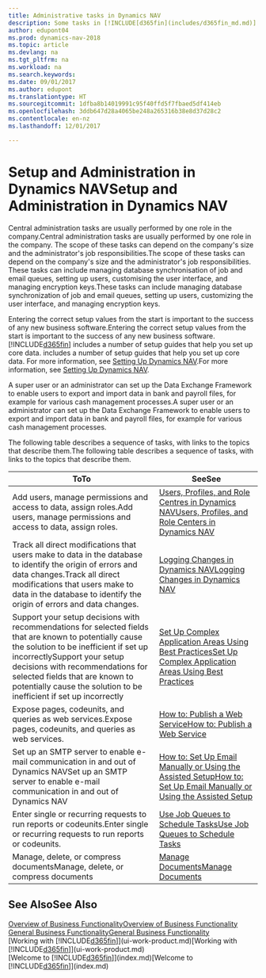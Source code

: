 ```yaml
---
title: Administrative tasks in Dynamics NAV
description: Some tasks in [!INCLUDE[d365fin](includes/d365fin_md.md)] requires central administration and setup. See what they are and learn what to do.
author: edupont04
ms.prod: dynamics-nav-2018
ms.topic: article
ms.devlang: na
ms.tgt_pltfrm: na
ms.workload: na
ms.search.keywords: 
ms.date: 09/01/2017
ms.author: edupont
ms.translationtype: HT
ms.sourcegitcommit: 1dfba8b14019991c95f40ffd5f7fbaed5df414eb
ms.openlocfilehash: 3ddb647d28a4065be248a265316b38e8d37d28c2
ms.contentlocale: en-nz
ms.lasthandoff: 12/01/2017

---
```

# <a name="setup-and-administration-in-dynamics-nav"></a><span data-ttu-id="10258-104">Setup and Administration in Dynamics NAV</span><span class="sxs-lookup"><span data-stu-id="10258-104">Setup and Administration in Dynamics NAV</span></span>
<span data-ttu-id="10258-105">Central administration tasks are usually performed by one role in the company.</span><span class="sxs-lookup"><span data-stu-id="10258-105">Central administration tasks are usually performed by one role in the company.</span></span> <span data-ttu-id="10258-106">The scope of these tasks can depend on the company's size and the administrator's job responsibilities.</span><span class="sxs-lookup"><span data-stu-id="10258-106">The scope of these tasks can depend on the company's size and the administrator's job responsibilities.</span></span> <span data-ttu-id="10258-107">These tasks can include managing database synchronisation of job and email queues, setting up users, customising the user interface, and managing encryption keys.</span><span class="sxs-lookup"><span data-stu-id="10258-107">These tasks can include managing database synchronization of job and email queues, setting up users, customizing the user interface, and managing encryption keys.</span></span>  

<span data-ttu-id="10258-108">Entering the correct setup values from the start is important to the success of any new business software.</span><span class="sxs-lookup"><span data-stu-id="10258-108">Entering the correct setup values from the start is important to the success of any new business software.</span></span> [!INCLUDE[d365fin](includes/d365fin_md.md)]<span data-ttu-id="10258-109"> includes a number of setup guides that help you set up core data.</span><span class="sxs-lookup"><span data-stu-id="10258-109"> includes a number of setup guides that help you set up core data.</span></span> <span data-ttu-id="10258-110">For more information, see [Setting Up Dynamics NAV](setup.md).</span><span class="sxs-lookup"><span data-stu-id="10258-110">For more information, see [Setting Up Dynamics NAV](setup.md).</span></span>

<!--Whether you use [!INCLUDE[rim](../../includes/rim_md.md)] to implement setup values or you manually enter them in the new company, you can support your setup decisions with some general recommendations for selected setup fields that are known to potentially cause the solution to be inefficient if defined incorrectly.-->  

<span data-ttu-id="10258-111">A super user or an administrator can set up the Data Exchange Framework to enable users to export and import data in bank and payroll files, for example for various cash management processes.</span><span class="sxs-lookup"><span data-stu-id="10258-111">A super user or an administrator can set up the Data Exchange Framework to enable users to export and import data in bank and payroll files, for example for various cash management processes.</span></span>  

<span data-ttu-id="10258-112">The following table describes a sequence of tasks, with links to the topics that describe them.</span><span class="sxs-lookup"><span data-stu-id="10258-112">The following table describes a sequence of tasks, with links to the topics that describe them.</span></span>   

|<span data-ttu-id="10258-113">**To**</span><span class="sxs-lookup"><span data-stu-id="10258-113">**To**</span></span>|<span data-ttu-id="10258-114">**See**</span><span class="sxs-lookup"><span data-stu-id="10258-114">**See**</span></span>|  
|------------|-------------|  
|<span data-ttu-id="10258-115">Add users, manage permissions and access to data, assign roles.</span><span class="sxs-lookup"><span data-stu-id="10258-115">Add users, manage permissions and access to data, assign roles.</span></span>|[<span data-ttu-id="10258-116">Users, Profiles, and Role Centres in Dynamics NAV</span><span class="sxs-lookup"><span data-stu-id="10258-116">Users, Profiles, and Role Centers in Dynamics NAV</span></span>](admin-users-profiles-roles.md)|  
|<span data-ttu-id="10258-117">Track all direct modifications that users make to data in the database to identify the origin of errors and data changes.</span><span class="sxs-lookup"><span data-stu-id="10258-117">Track all direct modifications that users make to data in the database to identify the origin of errors and data changes.</span></span>|[<span data-ttu-id="10258-118">Logging Changes in Dynamics NAV</span><span class="sxs-lookup"><span data-stu-id="10258-118">Logging Changes in Dynamics NAV</span></span>](across-log-changes.md)|  
|<span data-ttu-id="10258-119">Support your setup decisions with recommendations for selected fields that are known to potentially cause the solution to be inefficient if set up incorrectly</span><span class="sxs-lookup"><span data-stu-id="10258-119">Support your setup decisions with recommendations for selected fields that are known to potentially cause the solution to be inefficient if set up incorrectly</span></span>|[<span data-ttu-id="10258-120">Set Up Complex Application Areas Using Best Practices</span><span class="sxs-lookup"><span data-stu-id="10258-120">Set Up Complex Application Areas Using Best Practices</span></span>](set-up-complex-application-areas-using-best-practices.md)|  
|<span data-ttu-id="10258-121">Expose pages, codeunits, and queries as web services.</span><span class="sxs-lookup"><span data-stu-id="10258-121">Expose pages, codeunits, and queries as web services.</span></span>|[<span data-ttu-id="10258-122">How to: Publish a Web Service</span><span class="sxs-lookup"><span data-stu-id="10258-122">How to: Publish a Web Service</span></span>](across-how-publish-web-service.md)|  
|<span data-ttu-id="10258-123">Set up an SMTP server to enable e-mail communication in and out of Dynamics NAV</span><span class="sxs-lookup"><span data-stu-id="10258-123">Set up an SMTP server to enable e-mail communication in and out of Dynamics NAV</span></span>| [<span data-ttu-id="10258-124">How to: Set Up Email Manually or Using the Assisted Setup</span><span class="sxs-lookup"><span data-stu-id="10258-124">How to: Set Up Email Manually or Using the Assisted Setup</span></span>](madeira-how-setup-email.md)|  
|<span data-ttu-id="10258-125">Enter single or recurring requests to run reports or codeunits.</span><span class="sxs-lookup"><span data-stu-id="10258-125">Enter single or recurring requests to run reports or codeunits.</span></span>|[<span data-ttu-id="10258-126">Use Job Queues to Schedule Tasks</span><span class="sxs-lookup"><span data-stu-id="10258-126">Use Job Queues to Schedule Tasks</span></span>](admin-job-queues-schedule-tasks.md)|  
|<span data-ttu-id="10258-127">Manage, delete, or compress documents</span><span class="sxs-lookup"><span data-stu-id="10258-127">Manage, delete, or compress documents</span></span>|[<span data-ttu-id="10258-128">Manage Documents</span><span class="sxs-lookup"><span data-stu-id="10258-128">Manage Documents</span></span>](admin-manage-documents.md)|  

## <a name="see-also"></a><span data-ttu-id="10258-129">See Also</span><span class="sxs-lookup"><span data-stu-id="10258-129">See Also</span></span>
[<span data-ttu-id="10258-130">Overview of Business Functionality</span><span class="sxs-lookup"><span data-stu-id="10258-130">Overview of Business Functionality</span></span>](madeira-business-functionality.md)  
[<span data-ttu-id="10258-131">General Business Functionality</span><span class="sxs-lookup"><span data-stu-id="10258-131">General Business Functionality</span></span>](ui-across-business-areas.md)  
<span data-ttu-id="10258-132">[Working with [!INCLUDE[d365fin](includes/d365fin_md.md)]](ui-work-product.md)</span><span class="sxs-lookup"><span data-stu-id="10258-132">[Working with [!INCLUDE[d365fin](includes/d365fin_md.md)]](ui-work-product.md)</span></span>  
<span data-ttu-id="10258-133">[Welcome to [!INCLUDE[d365fin](includes/d365fin_md.md)]](index.md)</span><span class="sxs-lookup"><span data-stu-id="10258-133">[Welcome to [!INCLUDE[d365fin](includes/d365fin_md.md)]](index.md)</span></span>  


